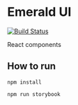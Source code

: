 # Emerald UI
[![Build Status](https://travis-ci.org/ethereumproject/emerald-js-ui.svg?branch=master)](https://travis-ci.org/ethereumproject/emerald-js-ui)

React components

## How to run
`npm install`

`npm run storybook`
